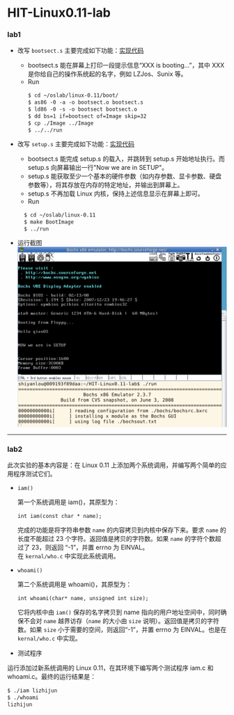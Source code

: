 # HIT-Linux0.11-lab

### lab1

* 改写 `bootsect.s` 主要完成如下功能：[实现代码](https://github.com/wwyqianqian/HIT-Linux0.11-lab/commit/0b35a50474be0b159b4e6dd597f01982dcf2e181)
  * bootsect.s 能在屏幕上打印一段提示信息“XXX is booting...”，其中 XXX 是你给自己的操作系统起的名字，例如 LZJos、Sunix 等。
  * Run 
    ```
    $ cd ~/oslab/linux-0.11/boot/
    $ as86 -0 -a -o bootsect.o bootsect.s
    $ ld86 -0 -s -o bootsect bootsect.o
    $ dd bs=1 if=bootsect of=Image skip=32
    $ cp ./Image ../Image
    $ ../../run
    ```

* 改写 `setup.s` 主要完成如下功能：[实现代码](https://github.com/wwyqianqian/HIT-Linux0.11-lab/commit/5edbd1ae8d5a98e16c56839dcb435766fb5242bd)
  * bootsect.s 能完成 setup.s 的载入，并跳转到 setup.s 开始地址执行。而 setup.s 向屏幕输出一行"Now we are in SETUP"。
  * setup.s 能获取至少一个基本的硬件参数（如内存参数、显卡参数、硬盘参数等），将其存放在内存的特定地址，并输出到屏幕上。
  * setup.s 不再加载 Linux 内核，保持上述信息显示在屏幕上即可。
  * Run
  ```
	$ cd ~/oslab/linux-0.11
	$ make BootImage
	$ ../run
  ```

* 运行截图
    ![lab1](./pics/lab1.png)
---

### lab2

此次实验的基本内容是：在 Linux 0.11 上添加两个系统调用，并编写两个简单的应用程序测试它们。

* `iam()`

	第一个系统调用是 iam()，其原型为：
	```
	int iam(const char * name);
	```

	完成的功能是将字符串参数 `name` 的内容拷贝到内核中保存下来。要求 `name` 的长度不能超过 23 个字符。返回值是拷贝的字符数。如果 `name` 的字符个数超过了 23，则返回 “-1”，并置 errno 为 EINVAL。 </br>
	在 `kernal/who.c` 中实现此系统调用。

* `whoami()`

  第二个系统调用是 whoami()，其原型为：
  
  ```
  int whoami(char* name, unsigned int size);
  ```
  
  它将内核中由 `iam()` 保存的名字拷贝到 name 指向的用户地址空间中，同时确保不会对 `name` 越界访存（`name` 的大小由 `size` 说明）。返回值是拷贝的字符数。如果 `size` 小于需要的空间，则返回“-1”，并置 errno 为 EINVAL。也是在 `kernal/who.c` 中实现。

* 测试程序

运行添加过新系统调用的 Linux 0.11，在其环境下编写两个测试程序 iam.c 和 whoami.c。最终的运行结果是：
```
$ ./iam lizhijun
$ ./whoami	
lizhijun 
```